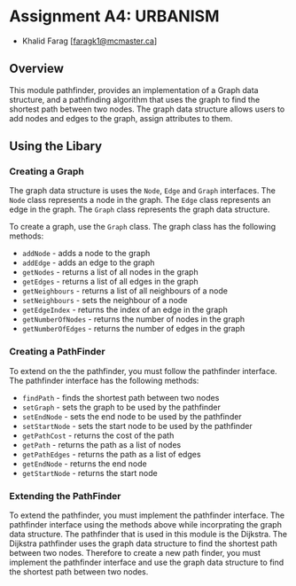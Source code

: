 # Assignment A4: URBANISM

  - Khalid Farag [faragk1@mcmaster.ca]

## Overview

This module pathfinder, provides an implementation of a Graph data structure, and a pathfinding algorithm that uses the graph to find the shortest path between two nodes. The graph data structure allows users to add nodes and edges to the graph, assign attributes to them.

## Using the Libary


### Creating a Graph

The graph data structure is uses the `Node`, `Edge` and `Graph` interfaces. The `Node` class represents a node in the graph. The `Edge` class represents an edge in the graph. The `Graph` class represents the graph data structure.


To create a graph, use the `Graph` class. The graph class has the following methods:

  * `addNode` - adds a node to the graph
  * `addEdge` - adds an edge to the graph
  * `getNodes` - returns a list of all nodes in the graph
  * `getEdges` - returns a list of all edges in the graph
  * `getNeighbours` - returns a list of all neighbours of a node
  * `setNeighbours` - sets the neighbour of a node
  * `getEdgeIndex` - returns the index of an edge in the graph
  * `getNumberOfNodes` - returns the number of nodes in the graph
  * `getNumberOfEdges` - returns the number of edges in the graph


### Creating a PathFinder

To extend on the the pathfinder, you must follow the pathfinder interface. The pathfinder interface has the following methods:

  * `findPath` - finds the shortest path between two nodes
  * `setGraph` - sets the graph to be used by the pathfinder
  * `setEndNode` - sets the end node to be used by the pathfinder
  * `setStartNode` - sets the start node to be used by the pathfinder
  * `getPathCost` - returns the cost of the path
  * `getPath` - returns the path as a list of nodes
  * `getPathEdges` - returns the path as a list of edges
  * `getEndNode` - returns the end node
  * `getStartNode` - returns the start node

  ### Extending the PathFinder

  To extend the pathfinder, you must implement the pathfinder interface. The pathfinder interface using the methods above while incorprating the graph data structure. The pathfinder that is used in this module is the Dijkstra. The Dijkstra pathfinder uses the graph data structure to find the shortest path between two nodes. Therefore to create a new path finder, you must implement the pathfinder interface and use the graph data structure to find the shortest path between two nodes.




